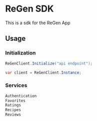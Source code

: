 ﻿# ReGen SDK
This is a sdk for the ReGen App

## Usage

### Initialization

```c#
ReGenClient.Initialize("api endpoint");

var client = ReGenClient.Instance;
```

### Services
```c#
Authentication
Favorites
Ratings
Recipes
Reviews
```


